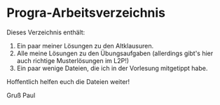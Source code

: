 # Progra-Arbeitsverzeichnis

Dieses Verzeichnis enthält:

1. Ein paar meiner Lösungen zu den Altklausuren.
2. Alle meine Lösungen zu den Übungsaufgaben (allerdings gibt's hier auch richtige Musterlösungen im L2P!)
3. Ein paar wenige Dateien, die ich in der Vorlesung mitgetippt habe.

Hoffentlich helfen euch die Dateien weiter!

Gruß
Paul
